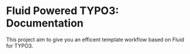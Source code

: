 Fluid Powered TYPO3: Documentation
==================================

This project aim to give you an efficent template workflow based on Fluid for TYPO3.
